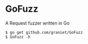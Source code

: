 # GoFuzz

A Request fuzzer written in Go 


```shell
$ go get github.com/graniet/GoFuzz
$ GoFuzz -h
```